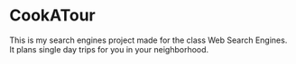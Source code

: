 # CookATour
This is my search engines project made for the class Web Search Engines. It plans single day trips for you in your neighborhood.
